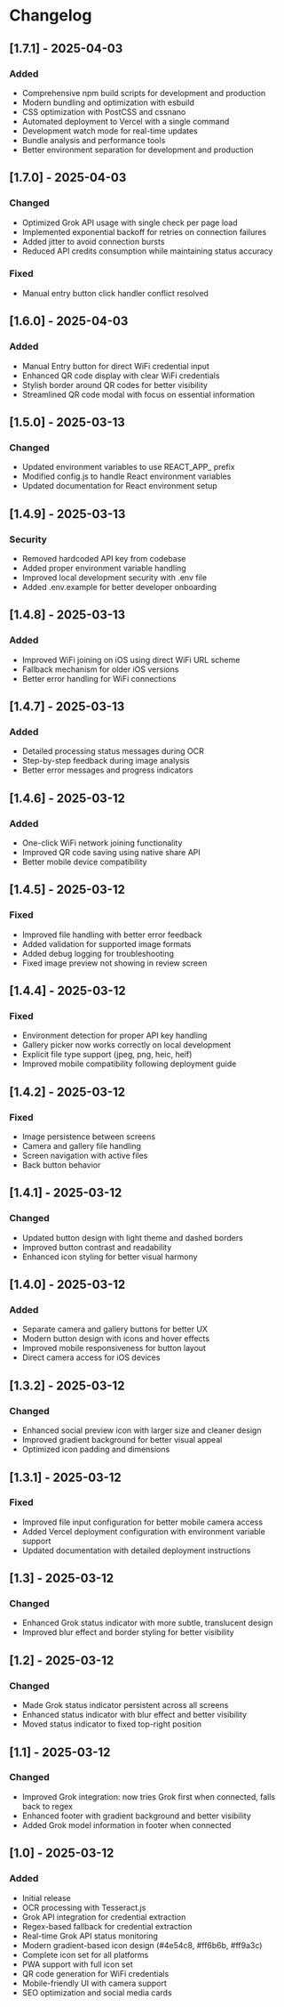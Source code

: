 # Changelog

## [1.7.1] - 2025-04-03
### Added
- Comprehensive npm build scripts for development and production
- Modern bundling and optimization with esbuild
- CSS optimization with PostCSS and cssnano
- Automated deployment to Vercel with a single command
- Development watch mode for real-time updates
- Bundle analysis and performance tools
- Better environment separation for development and production

## [1.7.0] - 2025-04-03
### Changed
- Optimized Grok API usage with single check per page load
- Implemented exponential backoff for retries on connection failures
- Added jitter to avoid connection bursts
- Reduced API credits consumption while maintaining status accuracy

### Fixed
- Manual entry button click handler conflict resolved

## [1.6.0] - 2025-04-03
### Added
- Manual Entry button for direct WiFi credential input
- Enhanced QR code display with clear WiFi credentials
- Stylish border around QR codes for better visibility
- Streamlined QR code modal with focus on essential information

## [1.5.0] - 2025-03-13
### Changed
- Updated environment variables to use REACT_APP_ prefix
- Modified config.js to handle React environment variables
- Updated documentation for React environment setup

## [1.4.9] - 2025-03-13
### Security
- Removed hardcoded API key from codebase
- Added proper environment variable handling
- Improved local development security with .env file
- Added .env.example for better developer onboarding

## [1.4.8] - 2025-03-13
### Added
- Improved WiFi joining on iOS using direct WiFi URL scheme
- Fallback mechanism for older iOS versions
- Better error handling for WiFi connections

## [1.4.7] - 2025-03-13
### Added
- Detailed processing status messages during OCR
- Step-by-step feedback during image analysis
- Better error messages and progress indicators

## [1.4.6] - 2025-03-12
### Added
- One-click WiFi network joining functionality
- Improved QR code saving using native share API
- Better mobile device compatibility

## [1.4.5] - 2025-03-12
### Fixed
- Improved file handling with better error feedback
- Added validation for supported image formats
- Added debug logging for troubleshooting
- Fixed image preview not showing in review screen

## [1.4.4] - 2025-03-12
### Fixed
- Environment detection for proper API key handling
- Gallery picker now works correctly on local development
- Explicit file type support (jpeg, png, heic, heif)
- Improved mobile compatibility following deployment guide

## [1.4.2] - 2025-03-12
### Fixed
- Image persistence between screens
- Camera and gallery file handling
- Screen navigation with active files
- Back button behavior

## [1.4.1] - 2025-03-12
### Changed
- Updated button design with light theme and dashed borders
- Improved button contrast and readability
- Enhanced icon styling for better visual harmony

## [1.4.0] - 2025-03-12
### Added
- Separate camera and gallery buttons for better UX
- Modern button design with icons and hover effects
- Improved mobile responsiveness for button layout
- Direct camera access for iOS devices

## [1.3.2] - 2025-03-12
### Changed
- Enhanced social preview icon with larger size and cleaner design
- Improved gradient background for better visual appeal
- Optimized icon padding and dimensions

## [1.3.1] - 2025-03-12
### Fixed
- Improved file input configuration for better mobile camera access
- Added Vercel deployment configuration with environment variable support
- Updated documentation with detailed deployment instructions

## [1.3] - 2025-03-12
### Changed
- Enhanced Grok status indicator with more subtle, translucent design
- Improved blur effect and border styling for better visibility

## [1.2] - 2025-03-12
### Changed
- Made Grok status indicator persistent across all screens
- Enhanced status indicator with blur effect and better visibility
- Moved status indicator to fixed top-right position

## [1.1] - 2025-03-12
### Changed
- Improved Grok integration: now tries Grok first when connected, falls back to regex
- Enhanced footer with gradient background and better visibility
- Added Grok model information in footer when connected

## [1.0] - 2025-03-12
### Added
- Initial release
- OCR processing with Tesseract.js
- Grok API integration for credential extraction
- Regex-based fallback for credential extraction
- Real-time Grok API status monitoring
- Modern gradient-based icon design (#4e54c8, #ff6b6b, #ff9a3c)
- Complete icon set for all platforms
- PWA support with full icon set
- QR code generation for WiFi credentials
- Mobile-friendly UI with camera support
- SEO optimization and social media cards
